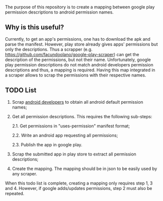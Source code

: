The purpose of this repository is to create a mapping between google play permission descriptions to android permission names. 

## Why is this useful?
Currently, to get an app's permissions, one has to download the apk and parse the manifest. However, play store already gives apps' permissions but only the descriptions. Thus a scrapper (e.g. https://github.com/facundoolano/google-play-scraper) can get the description of the permissions, but not their name. Unfortunately, google play permission descriptions do not match android developers permission descriptions and thus, a mapping is required. Having this map integrated in a scraper allows to scrap the permissions with their respective names.

## TODO List

1. Scrap [android developers](https://developer.android.com/reference/android/Manifest.permission.html) to obtain all android default permission names;

2. Get all permission descriptions. This requires the following sub-steps:

   2.1. Get permissions in "uses-permission" manifest format;

   2.2. Write an android app requesting all permissions;

   2.3. Publish the app in google play.

3. Scrap the submitted app in play store to extract all permission descriptions;

4. Create the mapping. The mapping should be in json to be easily used by any scraper.

When this todo list is complete, creating a mapping only requires step 1, 3 and 4. However, if google adds/updates permissions, step 2 must also be repeated.

